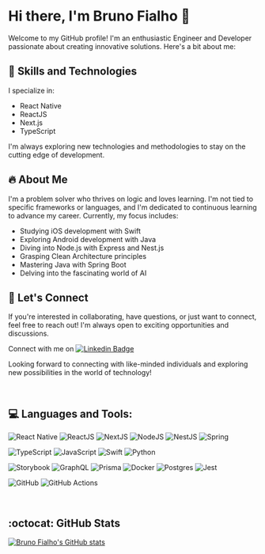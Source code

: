# Hi there, I'm Bruno Fialho 👋

Welcome to my GitHub profile! I'm an enthusiastic Engineer and Developer passionate about creating innovative solutions. Here's a bit about me:

## 🚀 Skills and Technologies

I specialize in:

- React Native
- ReactJS
- Next.js
- TypeScript

I'm always exploring new technologies and methodologies to stay on the cutting edge of development.

## 🔥 About Me

I'm a problem solver who thrives on logic and loves learning. I'm not tied to specific frameworks or languages, and I'm dedicated to continuous learning to advance my career. Currently, my focus includes:

- Studying iOS development with Swift
- Exploring Android development with Java
- Diving into Node.js with Express and Nest.js
- Grasping Clean Architecture principles
- Mastering Java with Spring Boot
- Delving into the fascinating world of AI

## 📖 Let's Connect

If you're interested in collaborating, have questions, or just want to connect, feel free to reach out! I'm always open to exciting opportunities and discussions.

Connect with me on [![Linkedin Badge](https://img.shields.io/badge/-Bruno%20Fialho-5da9fc?style=flat-square&logo=Linkedin&logoColor=white&link=https://www.linkedin.com/in/bruno-fialho/)](https://www.linkedin.com/in/bruno-fialho/)

Looking forward to connecting with like-minded individuals and exploring new possibilities in the world of technology!

<br />

## 💻 Languages and Tools:

![React Native](https://img.shields.io/badge/react_native-%2320232a.svg?style=for-the-badge&logo=react&logoColor=%2361DAFB)
![ReactJS](https://img.shields.io/badge/react%20-%2320232a.svg?&style=for-the-badge&logo=react&logoColor=%2361DAFB)
![NextJS](https://img.shields.io/badge/NextJS%20-black.svg?&style=for-the-badge&logo=Next.js&logoColor=white)
![NodeJS](https://img.shields.io/badge/node.js%20-%2343853D.svg?&style=for-the-badge&logo=node.js&logoColor=white)
![NestJS](https://img.shields.io/badge/nestjs-%23E0234E.svg?style=for-the-badge&logo=nestjs&logoColor=white)
![Spring](https://img.shields.io/badge/spring-%236DB33F.svg?style=for-the-badge&logo=spring&logoColor=white)

![TypeScript](https://img.shields.io/badge/typescript%20-%23007ACC.svg?&style=for-the-badge&logo=typescript&logoColor=white)
![JavaScript](https://img.shields.io/badge/javascript-%23323330.svg?style=for-the-badge&logo=javascript&logoColor=%23F7DF1E)
![Swift](https://img.shields.io/badge/swift-F54A2A?style=for-the-badge&logo=swift&logoColor=white)
![Python](https://img.shields.io/badge/python-3670A0?style=for-the-badge&logo=python&logoColor=ffdd54)

![Storybook](https://img.shields.io/badge/-Storybook-FF4785?style=for-the-badge&logo=storybook&logoColor=white)
![GraphQL](https://img.shields.io/badge/-GraphQL-E10098?style=for-the-badge&logo=graphql&logoColor=white)
![Prisma](https://img.shields.io/badge/Prisma-3982CE?style=for-the-badge&logo=Prisma&logoColor=white)
![Docker](https://img.shields.io/badge/docker-%230db7ed.svg?style=for-the-badge&logo=docker&logoColor=white)
![Postgres](https://img.shields.io/badge/postgres-%23316192.svg?style=for-the-badge&logo=postgresql&logoColor=white)
![Jest](https://img.shields.io/badge/-jest-%23C21325?style=for-the-badge&logo=jest&logoColor=white)

![GitHub](https://img.shields.io/badge/github%20-%23121011.svg?&style=for-the-badge&logo=github&logoColor=white)
![GitHub Actions](https://img.shields.io/badge/githubactions-%232671E5.svg?style=for-the-badge&logo=githubactions&logoColor=white)

<br />

## :octocat: GitHub Stats

[![Bruno Fialho's GitHub stats](https://github-readme-stats.vercel.app/api?username=bruno-fialho&show_icons=true&theme=aura)](https://github.com/bruno-fialho/github-readme-stats)

<br />
